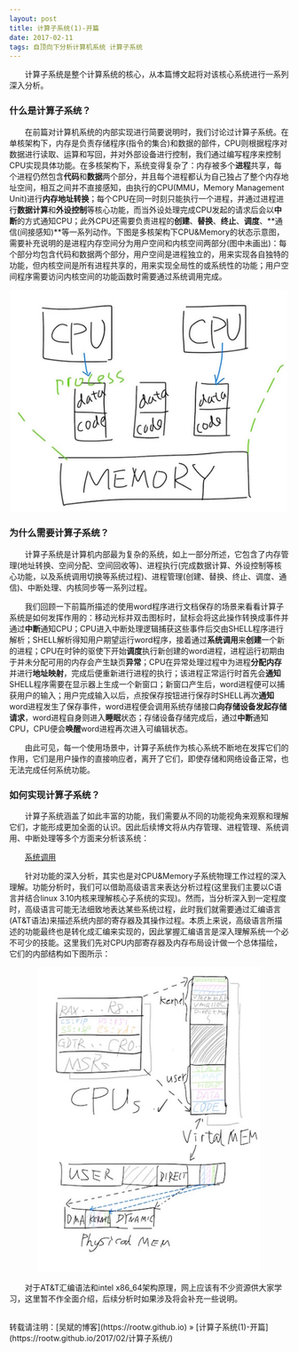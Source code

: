 ```yaml
---
layout: post
title: 计算子系统(1)-开篇
date: 2017-02-11
tags: 自顶向下分析计算机系统 计算子系统
---
```


&emsp;&emsp;计算子系统是整个计算系统的核心，从本篇博文起将对该核心系统进行一系列深入分析。

### 什么是计算子系统？

&emsp;&emsp;在前篇对计算机系统的内部实现进行简要说明时，我们讨论过计算子系统。在单核架构下，内存是负责存储程序(指令的集合)和数据的部件，CPU则根据程序对数据进行读取、运算和写回，并对外部设备进行控制，我们通过编写程序来控制CPU实现具体功能。在多核架构下，系统变得复杂了：内存被多个**进程**共享，每个进程仍然包含**代码**和**数据**两个部分，并且每个进程都认为自己独占了整个内存地址空间，相互之间并不直接感知，由执行的CPU(MMU，Memory Management Unit)进行**内存地址转换**；每个CPU在同一时刻只能执行一个进程，并通过进程进行**数据计算**和**外设控制**等核心功能，而当外设处理完成CPU发起的请求后会以**中断**的方式通知CPU；此外CPU还需要负责进程的**创建**、**替换**、**终止**、**调度**、**通信(间接感知)**等一系列动作。下图是多核架构下CPU&Memory的状态示意图，需要补充说明的是进程内存空间分为用户空间和内核空间两部分(图中未画出)：每个部分均包含代码和数据两个部分，用户空间是进程独立的，用来实现各自独特的功能，但内核空间是所有进程共享的，用来实现全局性的或系统性的功能；用户空间程序需要访问内核空间的功能函数时需要通过系统调用完成。

<div align="center">
    <img src="/images/posts/i440fx/cpu.jpg" height="400" width="500">  
</div> 

### 为什么需要计算子系统？

&emsp;&emsp;计算子系统是计算机内部最为复杂的系统，如上一部分所述，它包含了内存管理(地址转换、空间分配、空间回收等)、进程执行(完成数据计算、外设控制等核心功能，以及系统调用切换等系统过程)、进程管理(创建、替换、终止、调度、通信)、中断处理、内核同步等一系列过程。

&emsp;&emsp;我们回顾一下前篇所描述的使用word程序进行文档保存的场景来看看计算子系统是如何发挥作用的：移动光标并双击图标时，鼠标会将这此操作转换成事件并通过**中断**通知CPU；CPU进入中断处理逻辑捕获这些事件后交由SHELL程序进行解析；SHELL解析得知用户期望运行word程序，接着通过**系统调用**来**创建**一个新的进程；CPU在时钟的驱使下开始**调度**执行新创建的word进程，进程运行初期由于并未分配可用的内存会产生缺页**异常**；CPU在异常处理过程中为进程**分配内存**并进行**地址映射**，完成后便重新进行进程的执行；该进程正常运行时首先会**通知**SHELL程序需要在显示器上生成一个新窗口；新窗口产生后，word进程便可以捕获用户的输入；用户完成输入以后，点按保存按钮进行保存时SHELL再次**通知**word进程发生了保存事件，word进程便会调用系统存储接口**向存储设备发起存储请求**，word进程自身则进入**睡眠**状态；存储设备存储完成后，通过**中断**通知CPU，CPU便会**唤醒**word进程再次进入可编辑状态。

&emsp;&emsp;由此可见，每一个使用场景中，计算子系统作为核心系统不断地在发挥它们的作用，它们是用户操作的直接响应者，离开了它们，即使存储和网络设备正常，也无法完成任何系统功能。

### 如何实现计算子系统？

&emsp;&emsp;计算子系统涵盖了如此丰富的功能，我们需要从不同的功能视角来观察和理解它们，才能形成更加全面的认识。因此后续博文将从内存管理、进程管理、系统调用、中断处理等多个方面来分析该系统：

&emsp;&emsp;[系统调用](https://rootw.github.io/2017/02/系统调用/)


&emsp;&emsp;针对功能的深入分析，其实也是对CPU&Memory子系统物理工作过程的深入理解。功能分析时，我们可以借助高级语言来表达分析过程(这里我们主要以C语言并结合linux 3.10内核来理解核心子系统的实现)。然而，当分析深入到一定程度时，高级语言可能无法细致地表达某些系统过程，此时我们就需要通过汇编语言(AT&T语法)来描述系统内部的寄存器及其操作过程。本质上来说，高级语言所描述的功能最终也是转化成汇编来实现的，因此掌握汇编语言是深入理解系统一个必不可少的技能。这里我们先对CPU内部寄存器及内存布局设计做一个总体描绘，它们的内部结构如下图所示：

<div align="center">
    <img src="/images/posts/i440fx/cpu_low_level.jpg" height="550" width="400">  
</div> 

&emsp;&emsp;对于AT&T汇编语法和intel x86_64架构原理，网上应该有不少资源供大家学习，这里暂不作全面介绍，后续分析时如果涉及将会补充一些说明。

<br>
转载请注明：[吴斌的博客](https://rootw.github.io) » [计算子系统(1)-开篇](https://rootw.github.io/2017/02/计算子系统/) 
